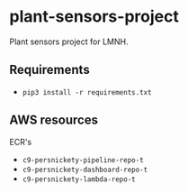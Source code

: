 # plant-sensors-project
Plant sensors project for LMNH.


## Requirements

- `pip3 install -r requirements.txt`

## AWS resources

ECR's
- `c9-persnickety-pipeline-repo-t`
- `c9-persnickety-dashboard-repo-t`
- `c9-persnickety-lambda-repo-t`